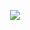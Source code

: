 
<p align="center">
  <img src="https://cdn.discordapp.com/banners/1229918796056105031/4561f3e72363c609f40d8e84e79389d6.png?size=512"><br>
</p>
<p style="font-size: 52525px;"> Hello, World! </p>
